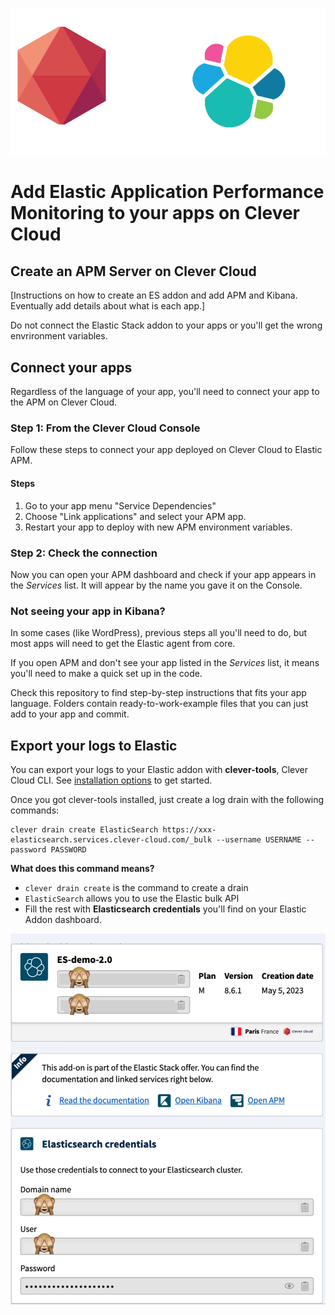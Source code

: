 
![Clever loves Elastic](assets/clever-elastic.png)


# Add Elastic Application Performance Monitoring to your apps on Clever Cloud

## Create an APM Server on Clever Cloud

[Instructions on how to create an ES addon and add APM and Kibana. Eventually add details about what is each app.]

Do not connect the Elastic Stack addon to your apps or you'll get the wrong envrironment variables.

## Connect your apps

Regardless of the language of your app, you'll need to connect your app to the APM on Clever Cloud.

### Step 1: From the Clever Cloud Console

Follow these steps to connect your app deployed on Clever Cloud to Elastic APM.

#### Steps

1. Go to your app menu "Service Dependencies"
2. Choose "Link applications" and select your APM app.
3. Restart your app to deploy with new APM environment variables.

### Step 2: Check the connection

Now you can open your APM dashboard and check if your app appears in the _Services_ list. It will appear by the name you gave it on the Console.

### Not seeing your app in Kibana?

In some cases (like WordPress), previous steps all you'll need to do, but most apps will need to get the Elastic agent from core.

If you open APM and don't see your app listed in the _Services_ list, it means you'll need to make a quick set up in the code.

Check this repository to find step-by-step instructions that fits your app language. Folders contain ready-to-work-example files that you can just add to your app and commit.

## Export your logs to Elastic

You can export your logs to your Elastic addon with **clever-tools**, Clever Cloud CLI. See [installation options](https://www.clever-cloud.com/doc/getting-started/cli/) to get started.

Once you got clever-tools installed, just create a log drain with the following commands:

```
clever drain create ElasticSearch https://xxx-elasticsearch.services.clever-cloud.com/_bulk --username USERNAME --password PASSWORD
```

**What does this command means?**

- `clever drain create` is the command to create a drain
- `ElasticSearch` allows you to use the Elastic bulk API
- Fill the rest with **Elasticsearch credentials** you'll find on your Elastic Addon dashboard.

![Elastic creds on Clever Cloud Console](assets/elastic-creds.png)
